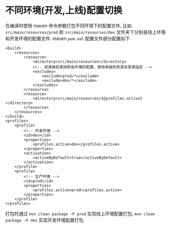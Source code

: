 # 不同环境(开发,上线)配置切换

在编译时使用 maven 命令参数打包不同环境下的配置文件, 比如 `src/main/resources/prod` 和 `src/main/resources/dev` 文件夹下分别是线上环境和开发环境的配置文件. maven `pom.xml` 配置文件部分配置如下.

```
<build>
    <resources>
        <resource>
            <directory>src/main/resources</directory>
            <!-- 资源根目录排除各环境的配置，使用单独的资源目录来指定 -->
            <excludes>
                <exclude>prod/*</exclude>
                <exclude>dev/*</exclude>
            </excludes>
        </resource>
        <resource>
            <directory>src/main/resources/${profiles.active}</directory>
        </resource>
    </resources>
</build>
<profiles>
    <profile>
        <!-- 开发环境 -->
        <id>dev</id>
        <properties>
            <profiles.active>dev</profiles.active>
        </properties>
        <activation>
            <activeByDefault>true</activeByDefault>
        </activation>
    </profile>
    <profile>
        <!-- 生产环境 -->
        <id>prod</id>
        <properties>
            <profiles.active>prod</profiles.active>
        </properties>
    </profile>
</profiles>
```

打包时通过 `mvn clean package -P prod` 实现线上环境配置打包, `mvn clean package -P dev` 实现开发环境配置打包.
